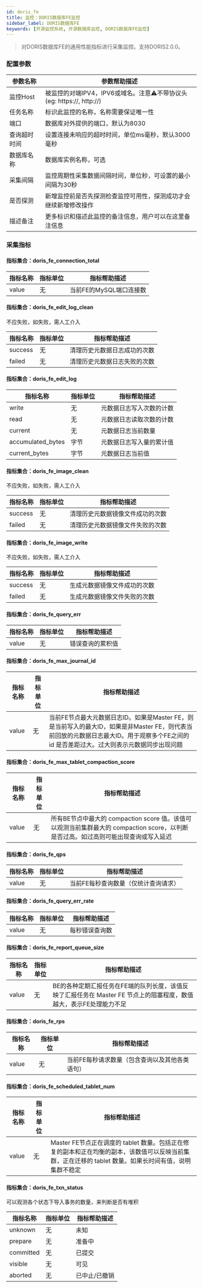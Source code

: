 ```yaml
---
id: doris_fe  
title: 监控：DORIS数据库FE监控      
sidebar_label: DORIS数据库FE  
keywords: [开源监控系统, 开源数据库监控, DORIS数据库FE监控]
---
```


> 对DORIS数据库FE的通用性能指标进行采集监控。支持DORIS2.0.0。

### 配置参数

| 参数名称     | 参数帮助描述                                                 |
| ------------ | ------------------------------------------------------------ |
| 监控Host     | 被监控的对端IPV4，IPV6或域名。注意⚠️不带协议头(eg: https://, http://) |
| 任务名称     | 标识此监控的名称，名称需要保证唯一性                         |
| 端口         | 数据库对外提供的端口，默认为8030                             |
| 查询超时时间 | 设置连接未响应的超时时间，单位ms毫秒，默认3000毫秒           |
| 数据库名称   | 数据库实例名称，可选                                         |
| 采集间隔     | 监控周期性采集数据间隔时间，单位秒，可设置的最小间隔为30秒   |
| 是否探测     | 新增监控前是否先探测检查监控可用性，探测成功才会继续新增修改操作 |
| 描述备注     | 更多标识和描述此监控的备注信息，用户可以在这里备注信息       |

### 采集指标

#### 指标集合：doris_fe_connection_total

| 指标名称 | 指标单位 | 指标帮助描述            |
| -------- | -------- | ----------------------- |
| value    | 无       | 当前FE的MySQL端口连接数 |

#### 指标集合：doris_fe_edit_log_clean

不应失败，如失败，需人工介入

| 指标名称 | 指标单位 | 指标帮助描述                 |
| -------- | -------- | ---------------------------- |
| success  | 无       | 清理历史元数据日志成功的次数 |
| failed   | 无       | 清理历史元数据日志失败的次数 |


#### 指标集合：doris_fe_edit_log

| 指标名称          | 指标单位 | 指标帮助描述             |
| ----------------- | -------- | ------------------------ |
| write             | 无       | 元数据日志写入次数的计数 |
| read              | 无       | 元数据日志读取次数的计数 |
| current           | 无       | 元数据日志当前数量       |
| accumulated_bytes | 字节     | 元数据日志写入量的累计值 |
| current_bytes     | 字节     | 元数据日志当前值         |

#### 指标集合：doris_fe_image_clean

不应失败，如失败，需人工介入

| 指标名称 | 指标单位 | 指标帮助描述                     |
| -------- | -------- | -------------------------------- |
| success  | 无       | 清理历史元数据镜像文件成功的次数 |
| failed   | 无       | 清理历史元数据镜像文件失败的次数 |

#### 指标集合：doris_fe_image_write

不应失败，如失败，需人工介入

| 指标名称 | 指标单位 | 指标帮助描述                 |
| -------- | -------- | ---------------------------- |
| success  | 无       | 生成元数据镜像文件成功的次数 |
| failed   | 无       | 生成元数据镜像文件失败的次数 |

#### 指标集合：doris_fe_query_err

| 指标名称 | 指标单位 | 指标帮助描述     |
| -------- | -------- | ---------------- |
| value    | 无       | 错误查询的累积值 |

#### 指标集合：doris_fe_max_journal_id

| 指标名称 | 指标单位 | 指标帮助描述                                                 |
| -------- | -------- | ------------------------------------------------------------ |
| value    | 无       | 当前FE节点最大元数据日志ID。如果是Master FE，则是当前写入的最大ID，如果是非Master FE，则代表当前回放的元数据日志最大ID。用于观察多个FE之间的 id 是否差距过大。过大则表示元数据同步出现问题 |

#### 指标集合：doris_fe_max_tablet_compaction_score

| 指标名称 | 指标单位 | 指标帮助描述                                                 |
| -------- | -------- | ------------------------------------------------------------ |
| value    | 无       | 所有BE节点中最大的 compaction score 值。该值可以观测当前集群最大的 compaction score，以判断是否过高。如过高则可能出现查询或写入延迟 |

#### 指标集合：doris_fe_qps

| 指标名称 | 指标单位 | 指标帮助描述                         |
| -------- | -------- | ------------------------------------ |
| value    | 无       | 当前FE每秒查询数量（仅统计查询请求） |

#### 指标集合：doris_fe_query_err_rate

| 指标名称 | 指标单位 | 指标帮助描述   |
| -------- | -------- | -------------- |
| value    | 无       | 每秒错误查询数 |

#### 指标集合：doris_fe_report_queue_size

| 指标名称 | 指标单位 | 指标帮助描述                                                 |
| -------- | -------- | ------------------------------------------------------------ |
| value    | 无       | BE的各种定期汇报任务在FE端的队列长度，该值反映了汇报任务在 Master FE 节点上的阻塞程度，数值越大，表示FE处理能力不足 |

#### 指标集合：doris_fe_rps

| 指标名称 | 指标单位 | 指标帮助描述                                   |
| -------- | -------- | ---------------------------------------------- |
| value    | 无       | 当前FE每秒请求数量（包含查询以及其他各类语句） |

#### 指标集合：doris_fe_scheduled_tablet_num

| 指标名称 | 指标单位 | 指标帮助描述                                                 |
| -------- | -------- | ------------------------------------------------------------ |
| value    | 无       | Master FE节点正在调度的 tablet 数量。包括正在修复的副本和正在均衡的副本，该数值可以反映当前集群，正在迁移的 tablet 数量。如果长时间有值，说明集群不稳定 |

#### 指标集合：doris_fe_txn_status

可以观测各个状态下导入事务的数量，来判断是否有堆积

| 指标名称  | 指标单位 | 指标帮助描述  |
| --------- | -------- | ------------- |
| unknown   | 无       | 未知          |
| prepare   | 无       | 准备中        |
| committed | 无       | 已提交        |
| visible   | 无       | 可见          |
| aborted   | 无       | 已中止/已撤销 |
